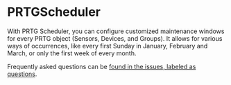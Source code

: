 # PRTGScheduler
With PRTG Scheduler, you can configure customized maintenance windows for every PRTG object (Sensors, Devices, and Groups). It allows for various ways of occurrences, like every first Sunday in January, February and March, or only the first week of every month.

Frequently asked questions can be [found in the issues, labeled as questions](https://github.com/PaesslerAG/PRTGScheduler/issues?q=is%3Aissue+is%3Aclosed).
